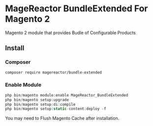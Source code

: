 # MageReactor BundleExtended For Magento 2

Magento 2 module that provides Budle of Configurable Products

## Install

### Composer

```bash
composer require magereactor/bundle-extended
```

### Enable Module

```php
php bin/magento module:enable MageReactor_BundleExtended
php bin/magento setup:upgrade
php bin/magento setup:di:compile
php bin/magento setup:static-content:deploy -f
```

You may need to Flush Magento Cache after installation.
